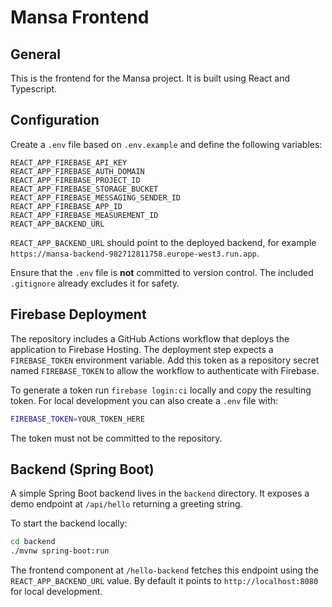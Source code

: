# Mansa Frontend

## General
This is the frontend for the Mansa project. It is built using React and Typescript.


## Configuration

Create a `.env` file based on `.env.example` and define the following variables:

```
REACT_APP_FIREBASE_API_KEY
REACT_APP_FIREBASE_AUTH_DOMAIN
REACT_APP_FIREBASE_PROJECT_ID
REACT_APP_FIREBASE_STORAGE_BUCKET
REACT_APP_FIREBASE_MESSAGING_SENDER_ID
REACT_APP_FIREBASE_APP_ID
REACT_APP_FIREBASE_MEASUREMENT_ID
REACT_APP_BACKEND_URL
```

`REACT_APP_BACKEND_URL` should point to the deployed backend, for example `https://mansa-backend-982712811758.europe-west3.run.app`.

Ensure that the `.env` file is **not** committed to version control. The included `.gitignore` already excludes it for safety.

## Firebase Deployment
The repository includes a GitHub Actions workflow that deploys the application to Firebase Hosting. The deployment step expects a `FIREBASE_TOKEN` environment variable. Add this token as a repository secret named `FIREBASE_TOKEN` to allow the workflow to authenticate with Firebase.

To generate a token run `firebase login:ci` locally and copy the resulting token. For local development you can also create a `.env` file with:

```bash
FIREBASE_TOKEN=YOUR_TOKEN_HERE
```

The token must not be committed to the repository.

## Backend (Spring Boot)

A simple Spring Boot backend lives in the `backend` directory. It exposes a demo endpoint at `/api/hello` returning a greeting string.

To start the backend locally:

```bash
cd backend
./mvnw spring-boot:run
```

The frontend component at `/hello-backend` fetches this endpoint using the `REACT_APP_BACKEND_URL` value. By default it points to `http://localhost:8080` for local development.
